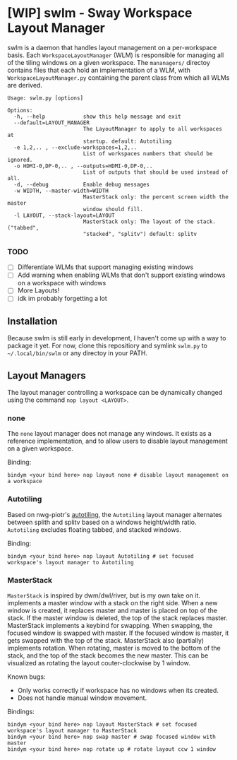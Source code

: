 # [WIP] swlm - Sway Workspace Layout Manager

swlm is a daemon that handles layout management on a per-workspace basis. Each `WorkspaceLayoutManager` (WLM) is
responsible for managing all of the tiling windows on a given workspace. The `mananagers/` directoy contains files
that each hold an implementation of a WLM, with `WorkspaceLayoutManager.py` containing the parent class from which
all WLMs are derived.

```
Usage: swlm.py [options]

Options:
  -h, --help            show this help message and exit
  --default=LAYOUT_MANAGER
                        The LayoutManager to apply to all workspaces at
                        startup. default: Autotiling
  -e 1,2,.. , --exclude-workspaces=1,2,..
                        List of workspaces numbers that should be ignored.
  -o HDMI-0,DP-0,.. , --outputs=HDMI-0,DP-0,..
                        List of outputs that should be used instead of all.
  -d, --debug           Enable debug messages
  -w WIDTH, --master-width=WIDTH
                        MasterStack only: the percent screen width the master
                        window should fill.
  -l LAYOUT, --stack-layout=LAYOUT
                        MasterStack only: The layout of the stack. ("tabbed",
                        "stacked", "splitv") default: splitv
```

### TODO

- [ ] Differentiate WLMs that support managing existing windows
- [ ] Add warning when enabling WLMs that don't support existing windows on a workspace with windows
- [ ] More Layouts!
- [ ] idk im probably forgetting a lot

## Installation

Because swlm is still early in development, I haven't come up with a way to package it yet. For now, clone this
repositiory and symlink `swlm.py` to `~/.local/bin/swlm` or any directoy in your PATH.

## Layout Managers

The layout manager controlling a workspace can be dynamically changed using the command `nop layout <LAYOUT>`.


### none

The `none` layout manager does not manage any windows. It exists as a reference implementation, and to allow users
to disable layout management on a given workspace.

Binding:
```
bindym <your bind here> nop layout none # disable layout management on a workspace
```

### Autotiling

Based on nwg-piotr's [autotiling](https://github.com/nwg-piotr/autotiling/blob/master/autotiling/main.py),
the `Autotiling` layout manager alternates between splith and splitv based on a windows height/width ratio.
`Autotiling` excludes floating tabbed, and stacked windows.

Binding:
```
bindym <your bind here> nop layout Autotiling # set focused workspace's layout manager to Autotiling
```

### MasterStack

`MasterStack` is inspired by dwm/dwl/river, but is my own take on it. implements a master window with a stack
on the right side. When a new window is created, it replaces master and master is placed on top of the stack.
If the master window is deleted, the top of the stack replaces master. MasterStack implements a keybind for
swapping. When swapping, the focused window is swapped with master. If the focused window is master, it gets
swapped with the top of the stack. MasterStack also (partially) implements rotation. When rotating, master is
moved to the bottom of the stack, and the top of the stack becomes the new master. This can be visualized as
rotating the layout couter-clockwise by 1 window.

Known bugs:
- Only works correctly if workspace has no windows when its created.
- Does not handle manual window movement.

Bindings:
```
bindym <your bind here> nop layout MasterStack # set focused workspace's layout manager to MasterStack
bindym <your bind here> nop swap master # swap focused window with master
bindym <your bind here> nop rotate up # rotate layout ccw 1 window
```

